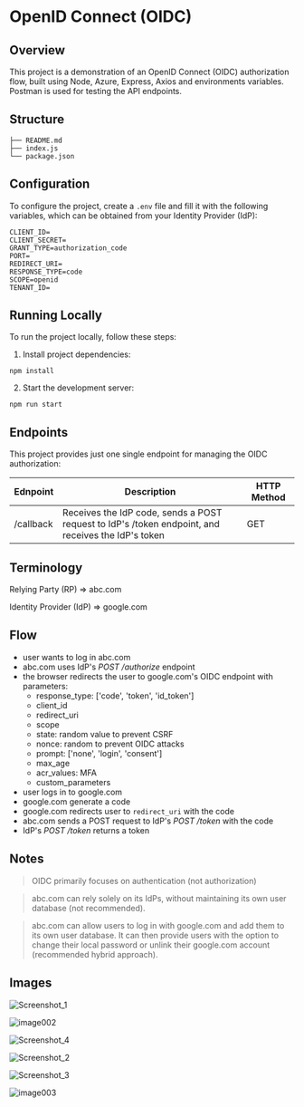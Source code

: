 # OpenID Connect (OIDC)

## Overview

This project is a demonstration of an OpenID Connect (OIDC) authorization flow, built using Node, Azure, Express, Axios and environments variables. Postman is used for testing the API endpoints.

## Structure

```
├── README.md
├── index.js
└── package.json
```

## Configuration

To configure the project, create a `.env` file and fill it with the following variables, which can be obtained from your Identity Provider (IdP):

```plaintext
CLIENT_ID=
CLIENT_SECRET=
GRANT_TYPE=authorization_code
PORT=
REDIRECT_URI=
RESPONSE_TYPE=code
SCOPE=openid
TENANT_ID=
```

## Running Locally

To run the project locally, follow these steps:

1. Install project dependencies:

```
npm install
```

2. Start the development server:

```
npm run start
```

## Endpoints

This project provides just one single endpoint for managing the OIDC authorization:

| Ednpoint  | Description                                                                                        | HTTP Method |
| --------- | -------------------------------------------------------------------------------------------------- | ----------- |
| /callback | Receives the IdP code, sends a POST request to IdP's /token endpoint, and receives the IdP's token | GET         |

## Terminology

Relying Party (RP) => abc.com

Identity Provider (IdP) => google.com

## Flow

- user wants to log in abc.com
- abc.com uses IdP's _POST /authorize_ endpoint
- the browser redirects the user to google.com's OIDC endpoint with parameters:
  - response_type: ['code', 'token', 'id_token']
  - client_id
  - redirect_uri
  - scope
  - state: random value to prevent CSRF
  - nonce: random to prevent OIDC attacks
  - prompt: ['none', 'login', 'consent']
  - max_age
  - acr_values: MFA
  - custom_parameters
- user logs in to google.com
- google.com generate a code
- google.com redirects user to `redirect_uri` with the code
- abc.com sends a POST request to IdP's _POST /token_ with the code
- IdP's _POST /token_ returns a token

## Notes

> OIDC primarily focuses on authentication (not authorization)

> abc.com can rely solely on its IdPs, without maintaining its own user database (not recommended).

> abc.com can allow users to log in with google.com and add them to its own user database. It can then provide users with the option to change their local password or unlink their google.com account (recommended hybrid approach).

## Images

![Screenshot_1](https://github.com/benjaminPla/oidc_node_azure/assets/85419447/ca32a777-37e0-43f4-965a-83b4de1cd361)

![image002](https://github.com/benjaminPla/oidc_node_azure/assets/85419447/4818907c-0c0e-479a-b089-582c60431766)

![Screenshot_4](https://github.com/benjaminPla/oidc_node_azure/assets/85419447/d04b167e-b39c-4568-9872-5cc593f64818)

![Screenshot_2](https://github.com/benjaminPla/oidc_node_azure/assets/85419447/452ac459-831f-4ca2-bb7b-d83f20f0af09)

![Screenshot_3](https://github.com/benjaminPla/oidc_node_azure/assets/85419447/ef9fdf8f-2fa4-42f8-8d35-7051ebda9983)

![image003](https://github.com/benjaminPla/oidc_node_azure/assets/85419447/44ede412-763d-4ad7-9e95-e99a565626d0)
